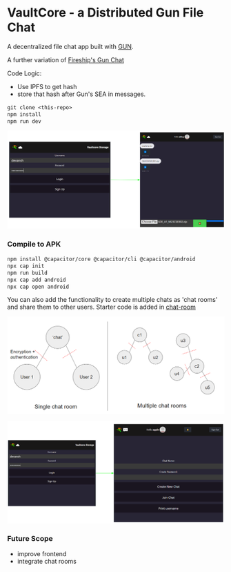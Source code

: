 # VaultCore - a Distributed Gun File Chat

A decentralized file chat app built with [GUN](https://gun.eco/). 

A further variation of <a href = "https://github.com/fireship-io/gun-chat/tree/main">Fireship's Gun Chat</a>

Code Logic:
- Use IPFS to get hash
- store that hash after Gun's SEA in messages.

```
git clone <this-repo>
npm install
npm run dev
```

![file chat app](images/gundb-single.PNG)


### Compile to APK
```
npm install @capacitor/core @capacitor/cli @capacitor/android
npx cap init
npm run build
npx cap add android
npx cap open android
```

You can also add the functionality to create multiple chats as 'chat rooms' and share them to other users. Starter code is added in [chat-room](src/chat-room/)

![chatroom logic](images/gundb-chat-rooms.PNG)

![file chatroom app](images/gundb-multiple.PNG)


### Future Scope
- improve frontend
- integrate chat rooms

